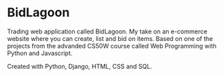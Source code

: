 # BidLagoon

Trading web application called BidLagoon. My take on an e-commerce website where you can create, list and bid on items. Based on one of the projects from the advanded CS50W course called Web Programming with Python and Javascript.

Created with Python, Django, HTML, CSS and SQL.
